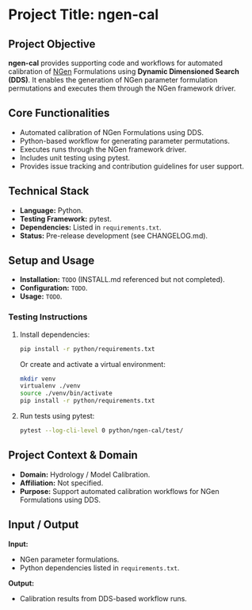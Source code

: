 # Project Title: **ngen-cal**

## Project Objective  
**ngen-cal** provides supporting code and workflows for automated calibration of [NGen](https://github.com/noaa-owp/ngen) Formulations using **Dynamic Dimensioned Search (DDS)**. It enables the generation of NGen parameter formulation permutations and executes them through the NGen framework driver.

## Core Functionalities  
- Automated calibration of NGen Formulations using DDS.  
- Python-based workflow for generating parameter permutations.  
- Executes runs through the NGen framework driver.  
- Includes unit testing using pytest.  
- Provides issue tracking and contribution guidelines for user support.  

## Technical Stack  
- **Language:** Python.  
- **Testing Framework:** pytest.  
- **Dependencies:** Listed in `requirements.txt`.  
- **Status:** Pre-release development (see CHANGELOG.md).  

## Setup and Usage  
- **Installation:** `TODO` (INSTALL.md referenced but not completed).  
- **Configuration:** `TODO`.  
- **Usage:** `TODO`.  

### Testing Instructions  
1. Install dependencies:  
   ```bash
   pip install -r python/requirements.txt
   ```  
   Or create and activate a virtual environment:  
   ```bash
   mkdir venv
   virtualenv ./venv
   source ./venv/bin/activate
   pip install -r python/requirements.txt
   ```  
2. Run tests using pytest:  
   ```bash
   pytest --log-cli-level 0 python/ngen-cal/test/
   ```  

## Project Context & Domain  
- **Domain:** Hydrology / Model Calibration.  
- **Affiliation:** Not specified.  
- **Purpose:** Support automated calibration workflows for NGen Formulations using DDS.  

## Input / Output  
**Input:**  
- NGen parameter formulations.  
- Python dependencies listed in `requirements.txt`.  

**Output:**  
- Calibration results from DDS-based workflow runs.  
